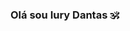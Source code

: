 ### Olá sou Iury Dantas 🕉️
<p align="center">
  <a href="https://github.com/iu-dantas">
    </a>
</p>
